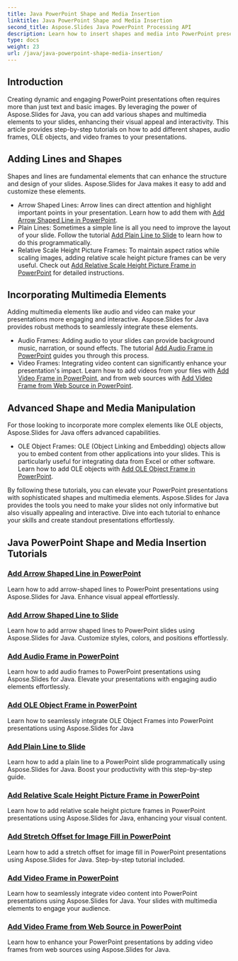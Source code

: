 ```yaml
---
title: Java PowerPoint Shape and Media Insertion
linktitle: Java PowerPoint Shape and Media Insertion
second_title: Aspose.Slides Java PowerPoint Processing API
description: Learn how to insert shapes and media into PowerPoint presentations using Aspose.Slides for Java. Tutorials include adding lines, audio, OLE objects, and videos.
type: docs
weight: 23
url: /java/java-powerpoint-shape-media-insertion/
---
```


## Introduction

Creating dynamic and engaging PowerPoint presentations often requires more than just text and basic images. By leveraging the power of Aspose.Slides for Java, you can add various shapes and multimedia elements to your slides, enhancing their visual appeal and interactivity. This article provides step-by-step tutorials on how to add different shapes, audio frames, OLE objects, and video frames to your presentations.

## Adding Lines and Shapes

Shapes and lines are fundamental elements that can enhance the structure and design of your slides. Aspose.Slides for Java makes it easy to add and customize these elements.

- Arrow Shaped Lines: Arrow lines can direct attention and highlight important points in your presentation. Learn how to add them with [Add Arrow Shaped Line in PowerPoint](./add-arrow-shaped-line-powerpoint/).
- Plain Lines: Sometimes a simple line is all you need to improve the layout of your slide. Follow the tutorial [Add Plain Line to Slide](./add-plain-line-slide/) to learn how to do this programmatically.
- Relative Scale Height Picture Frames: To maintain aspect ratios while scaling images, adding relative scale height picture frames can be very useful. Check out [Add Relative Scale Height Picture Frame in PowerPoint](./add-relative-scale-height-picture-frame-powerpoint/) for detailed instructions.

## Incorporating Multimedia Elements

Adding multimedia elements like audio and video can make your presentations more engaging and interactive. Aspose.Slides for Java provides robust methods to seamlessly integrate these elements.

- Audio Frames: Adding audio to your slides can provide background music, narration, or sound effects. The tutorial [Add Audio Frame in PowerPoint](./add-audio-frame-powerpoint/) guides you through this process.
- Video Frames: Integrating video content can significantly enhance your presentation's impact. Learn how to add videos from your files with [Add Video Frame in PowerPoint](./add-video-frame-powerpoint/), and from web sources with [Add Video Frame from Web Source in PowerPoint](./add-video-frame-web-source-powerpoint/).

## Advanced Shape and Media Manipulation

For those looking to incorporate more complex elements like OLE objects, Aspose.Slides for Java offers advanced capabilities.

- OLE Object Frames: OLE (Object Linking and Embedding) objects allow you to embed content from other applications into your slides. This is particularly useful for integrating data from Excel or other software. Learn how to add OLE objects with [Add OLE Object Frame in PowerPoint](./add-ole-object-frame-powerpoint/).

By following these tutorials, you can elevate your PowerPoint presentations with sophisticated shapes and multimedia elements. Aspose.Slides for Java provides the tools you need to make your slides not only informative but also visually appealing and interactive. Dive into each tutorial to enhance your skills and create standout presentations effortlessly.
## Java PowerPoint Shape and Media Insertion Tutorials
### [Add Arrow Shaped Line in PowerPoint](./add-arrow-shaped-line-powerpoint/)
Learn how to add arrow-shaped lines to PowerPoint presentations using Aspose.Slides for Java. Enhance visual appeal effortlessly.
### [Add Arrow Shaped Line to Slide](./add-arrow-shaped-line-slide/)
Learn how to add arrow shaped lines to PowerPoint slides using Aspose.Slides for Java. Customize styles, colors, and positions effortlessly.
### [Add Audio Frame in PowerPoint](./add-audio-frame-powerpoint/)
Learn how to add audio frames to PowerPoint presentations using Aspose.Slides for Java. Elevate your presentations with engaging audio elements effortlessly.
### [Add OLE Object Frame in PowerPoint](./add-ole-object-frame-powerpoint/)
Learn how to seamlessly integrate OLE Object Frames into PowerPoint presentations using Aspose.Slides for Java
### [Add Plain Line to Slide](./add-plain-line-slide/)
Learn how to add a plain line to a PowerPoint slide programmatically using Aspose.Slides for Java. Boost your productivity with this step-by-step guide.
### [Add Relative Scale Height Picture Frame in PowerPoint](./add-relative-scale-height-picture-frame-powerpoint/)
Learn how to add relative scale height picture frames in PowerPoint presentations using Aspose.Slides for Java, enhancing your visual content.
### [Add Stretch Offset for Image Fill in PowerPoint](./add-stretch-offset-image-fill-powerpoint/)
Learn how to add a stretch offset for image fill in PowerPoint presentations using Aspose.Slides for Java. Step-by-step tutorial included.
### [Add Video Frame in PowerPoint](./add-video-frame-powerpoint/)
Learn how to seamlessly integrate video content into PowerPoint presentations using Aspose.Slides for Java. Your slides with multimedia elements to engage your audience.
### [Add Video Frame from Web Source in PowerPoint](./add-video-frame-web-source-powerpoint/)
Learn how to enhance your PowerPoint presentations by adding video frames from web sources using Aspose.Slides for Java.